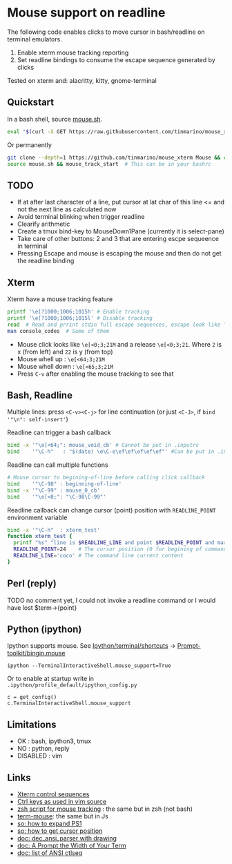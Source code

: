 # Mouse support on readline

The following code enables clicks to move cursor in bash/readline on terminal emulators.

1. Enable xterm mouse tracking reporting   
2. Set readline bindings to consume the escape sequence generated by clicks    

Tested on xterm and: alacritty, kitty, gnome-terminal

## Quickstart

In a bash shell, source [mouse.sh](./mouse.sh).

```bash
eval "$(curl -X GET https://raw.githubusercontent.com/tinmarino/mouse_xterm/master/mouse.sh)" && mouse_track_start
```

Or permanently
  
```bash
git clone --depth=1 https://github.com/tinmarino/mouse_xterm Mouse && cd Mouse
source mouse.sh && mouse_track_start  # This can be in your bashrc
```

## TODO

* If at after last character of a line, put cursor at lat char of this line <= and not the next line as calculated now
* Avoid terminal  blinking when trigger readline
* Clearify arithmetic
* Create a tmux bind-key to MouseDown1Pane (currently it is select-pane)
* Take care of other buttons: 2 and 3 that are entering escpe sequeence in terminal
* Pressing Escape and mouse is escaping the mouse and then do not get the readline binding

## Xterm

Xterm have a mouse tracking feature

```bash
printf '\e[?1000;1006;1015h' # Enable tracking
printf '\e[?1000;1006;1015l' # Disable tracking
read  # Read and prrint stdin full escape sequences, escape look like ^[, click like ^[[<0;36;26M
man console_codes  # Some of them
```

* Mouse click looks like `\e[<0;3;21M` and a release `\e[<0;3;21`. Where `2` is x (from left) and `22` is y (from top)  
* Mouse whell up : `\e[<64;3;21M`
* Mouse whell down : `\e[<65;3;21M`
* Press `C-v` after enabling the mouse tracking to see that

## Bash, Readline

Multiple lines: press `<C-v><C-j>` for line continuation (or just `<C-J>`, if `bind '"\n": self-insert'`)

Readline can trigger a bash callback

```bash
bind -x '"\e[<64;": mouse_void_cb' # Cannot be put in .inputrc
bind    '"\C-h"   : "$(date) \e\C-e\ef\ef\ef\ef\ef"' #Can be put in .inputrc
```

Readline can call multiple functions

```bash
# Mouse cursor to begining-of-line before calling click callback
bind    '"\C-98" : beginning-of-line'
bind -x '"\C-99" : mouse_0_cb'
bind    '"\e[<0;": "\C-98\C-99"'
```

Readline callback can change cursor (point) position with `READLINE_POINT` environment variable

```bash
bind -x '"\C-h"  : xterm_test'
function xterm_test {
  printf "%s" "line is $READLINE_LINE and point $READLINE_POINT and mark $READLINE_LINE"
  READLINE_POINT=24    # The cursor position (0 for begining of command)
  READLINE_LINE='coco' # The command line current content
}
```


## Perl (reply)

TODO no comment yet, I could not invoke a readline command or I would have lost $term->{point}

## Python (ipython)

Ipython supports mouse. See [Ipython/terminal/shortcuts](https://github.com/ipython/ipython/blob/master/IPython/terminal/shortcuts.py) -> [Prompt-toolkit/bingin.mouse](https://github.com/prompt-toolkit/python-prompt-toolkit/blob/master/prompt_toolkit/key_binding/bindings/mouse.py)

	ipython --TerminalInteractiveShell.mouse_support=True

Or to enable at startup write in `.ipython/profile_default/ipython_config.py`

	c = get_config()
	c.TerminalInteractiveShell.mouse_support

## Limitations

* OK : bash, ipython3, tmux
* NO : python, reply
* DISABLED : vim

## Links

* [Xterm control sequences](https://invisible-island.net/xterm/ctlseqs/ctlseqs.html)
* [Ctrl keys as used in vim source](https://github.com/vim/vim/blob/master/src/libvterm/doc/seqs.txt)
* [zsh script for mouse tracking](https://github.com/stephane-chazelas/misc-scripts/blob/master/mouse.zsh) : the same but in zsh (not bash)
* [term-mouse](https://github.com/CoderPuppy/term-mouse): the same but in Js
* [so: how to expand PS1](https://stackoverflow.com/questions/3451993/how-to-expand-ps1)
* [so: how to get cursor position](https://unix.stackexchange.com/questions/88296/get-vertical-cursor-position)
* [doc: dec_ansi_parser with drawing](https://vt100.net/emu/dec_ansi_parser)
* [doc: A Prompt the Width of Your Term](https://tldp.org/HOWTO/Bash-Prompt-HOWTO/x869.html)
* [doc: list of ANSI ctlseq](https://www.aivosto.com/articles/control-characters.html)
